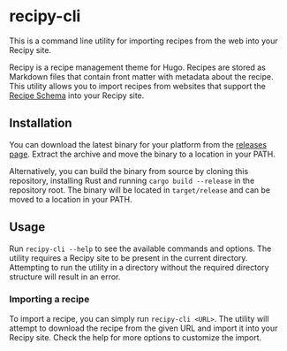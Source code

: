 # recipy-cli

This is a command line utility for importing recipes from the web into your Recipy site.

Recipy is a recipe management theme for Hugo. Recipes are stored as Markdown files that contain front matter with metadata about the recipe. This utility allows you to import recipes from websites that support the [Recipe Schema](https://schema.org/Recipe) into your Recipy site.

## Installation

You can download the latest binary for your platform from the [releases page](https://github.com/jannekem/recipy-cli/releases). Extract the archive and move the binary to a location in your PATH.

Alternatively, you can build the binary from source by cloning this repository, installing Rust and running `cargo build --release` in the repository root. The binary will be located in `target/release` and can be moved to a location in your PATH.

## Usage

Run `recipy-cli --help` to see the available commands and options. The utility requires a Recipy site to be present in the current directory. Attempting to run the utility in a directory without the required directory structure will result in an error.

### Importing a recipe

To import a recipe, you can simply run `recipy-cli <URL>`. The utility will attempt to download the recipe from the given URL and import it into your Recipy site. Check the help for more options to customize the import.
